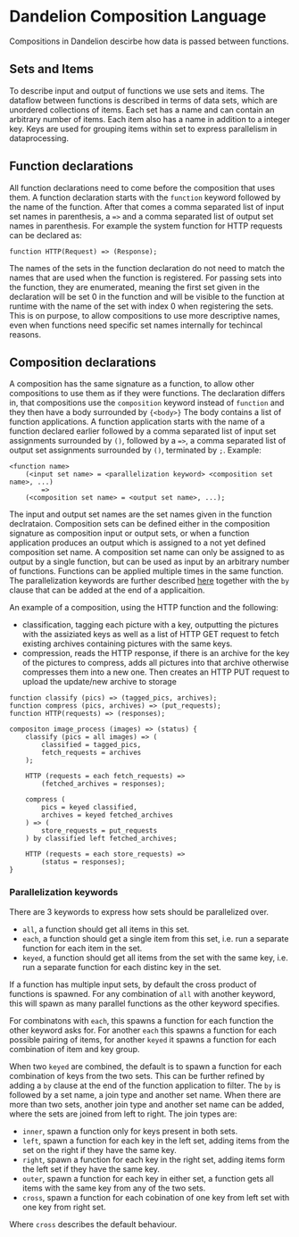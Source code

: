 # Dandelion Composition Language

Compositions in Dandelion descirbe how data is passed between functions.

## Sets and Items
To describe input and output of functions we use sets and items.
The dataflow between functions is described in terms of data sets, which are unordered collections of items.
Each set has a name and can contain an arbitrary number of items.
Each item also has a name in addition to a integer key.
Keys are used for grouping items within set to express parallelism in dataprocessing.

## Function declarations
All function declarations need to come before the composition that uses them.
A function declaration starts with the `function` keyword followed by the name of the function.
After that comes a comma separated list of input set names in parenthesis, a `=>` and a comma separated list of output set names in parenthesis. 
For example the system function for HTTP requests can be declared as:
```
function HTTP(Request) => (Response);
```

The names of the sets in the function declaration do not need to match the names that are used when the function is registered.
For passing sets into the function, they are enumerated, meaning the first set given in the declaration will be set 0 in the function and will be visible to the function at runtime with the name of the set with index 0 when registering the sets.
This is on purpose, to allow compositions to use more descriptive names, even when functions need specific set names internally for techincal reasons.

## Composition declarations
A composition has the same signature as a function, to allow other compositions to use them as if they were functions.
The declaration differs in, that compositions use the `composition` keyword instead of `function` and they then have a body surrounded by `{<body>}`
The body contains a list of function applications.
A function application starts with the name of a function declared earlier followed by a comma separated list of input set assignments surrounded by `()`,
followed by a `=>`,
a comma separated list of output set assignments surrounded by `()`,
terminated by `;`.
Example:
```
<function name>
    (<input set name> = <parallelization keyword> <composition set name>, ...)
        =>
    (<composition set name> = <output set name>, ...);
```

The input and output set names are the set names given in the function declrataion.
Composition sets can be defined either in the composition signature as composition input or output sets, or when a function application produces an output which is assigned to a not yet defined composition set name.
A composition set name can only be assigned to as output by a single function, but can be used as input by an arbitrary number of functions. 
Functions can be applied multiple times in the same function.
The parallelization keywords are further described [here](###paralelization-keywords) together with the `by` clause that can be added at the end of a applicaition. 

An example of a composition, using the HTTP function and the following:
- classification, tagging each picture with a key, outputting the pictures with the assiziated keys as well as a list of HTTP GET request to fetch existing archives containing pictures with the same keys.
- compression, reads the HTTP response, if there is an archive for the key of the pictures to compress, adds all pictures into that archive otherwise compresses them into a new one. Then creates an HTTP PUT request to upload the update/new archive to storage
```
function classify (pics) => (tagged_pics, archives);
function compress (pics, archives) => (put_requests);
function HTTP(requests) => (responses);

compositon image_process (images) => (status) {
    classify (pics = all images) => (
        classified = tagged_pics,
        fetch_requests = archives
    );
    
    HTTP (requests = each fetch_requests) =>
        (fetched_archives = responses);
    
    compress (
        pics = keyed classified,
        archives = keyed fetched_archives
    ) => (
        store_requests = put_requests    
    ) by classified left fetched_archives;
    
    HTTP (requests = each store_requests) =>
        (status = responses);
}
```

### Parallelization keywords

There are 3 keywords to express how sets should be parallelized over.
- `all`, a function should get all items in this set.
- `each`, a function should get a single item from this set, i.e. run a separate function for each item in the set.
- `keyed`, a function should get all items from the set with the same key, i.e. run a separate function for each distinc key in the set.

If a function has multiple input sets, by default the cross product of functions is spawned.
For any combination of `all` with another keyword, this will spawn as many parallel functions as the other keyword specifies.

For combinatons with `each`, this spawns a function for each function the other keyword asks for.
For another `each` this spawns a function for each possible pairing of items, for another `keyed` it spawns a function for each combination of item and key group.

When two `keyed` are combined, the default is to spawn a function for each combination of keys from the two sets.
This can be further refined by adding a `by` clause at the end of the function application to filter.
The `by` is followed by a set name, a join type and another set name. When there are more than two sets, another join type and another set name can be added, where the sets are joined from left to right.
The join types are:

- `inner`, spawn a function only for keys present in both sets.
- `left`, spawn a function for each key in the left set, adding items from the set on the right if they have the same key.
- `right`, spawn a function for each key in the right set, adding items form the left set if they have the same key.
- `outer`, spawn a function for each key in either set, a function gets all items with the same key from any of the two sets.
- `cross`, spawn a function for each cobination of one key from left set with one key from right set.

Where `cross` describes the default behaviour.
